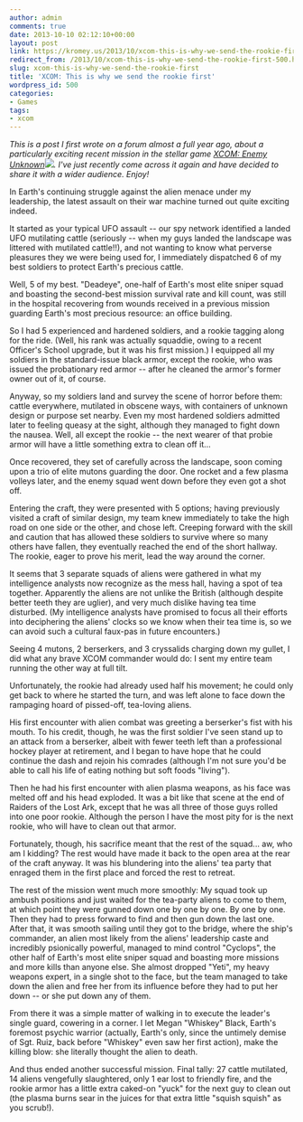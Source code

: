 ```yaml
---
author: admin
comments: true
date: 2013-10-10 02:12:10+00:00
layout: post
link: https://kromey.us/2013/10/xcom-this-is-why-we-send-the-rookie-first-500.html
redirect_from: /2013/10/xcom-this-is-why-we-send-the-rookie-first-500.html
slug: xcom-this-is-why-we-send-the-rookie-first
title: 'XCOM: This is why we send the rookie first'
wordpress_id: 500
categories:
- Games
tags:
- xcom
---
```


_This is a post I first wrote on a forum almost a full year ago, about a particularly exciting recent mission in the stellar game [XCOM: Enemy Unknown](http://www.amazon.com/gp/product/B008ALU5KG/ref=as_li_ss_tl?ie=UTF8&camp=1789&creative=390957&creativeASIN=B008ALU5KG&linkCode=as2&tag=sd41net-20)![](http://ir-na.amazon-adsystem.com/e/ir?t=sd41net-20&l=as2&o=1&a=B008ALU5KG). I've just recently come across it again and have decided to share it with a wider audience. Enjoy!_

In Earth's continuing struggle against the alien menace under my leadership, the latest assault on their war machine turned out quite exciting indeed.

It started as your typical UFO assault -- our spy network identified a landed UFO mutilating cattle (seriously -- when my guys landed the landscape was littered with mutilated cattle!!), and not wanting to know what perverse pleasures they we were being used for, I immediately dispatched 6 of my best soldiers to protect Earth's precious cattle.

Well, 5 of my best. "Deadeye", one-half of Earth's most elite sniper squad and boasting the second-best mission survival rate and kill count, was still in the hospital recovering from wounds received in a previous mission guarding Earth's most precious resource: an office building.

So I had 5 experienced and hardened soldiers, and a rookie tagging along for the ride. (Well, his rank was actually squaddie, owing to a recent Officer's School upgrade, but it was his first mission.) I equipped all my soldiers in the standard-issue black armor, except the rookie, who was issued the probationary red armor -- after he cleaned the armor's former owner out of it, of course.

Anyway, so my soldiers land and survey the scene of horror before them: cattle everywhere, mutilated in obscene ways, with containers of unknown design or purpose set nearby. Even my most hardened soldiers admitted later to feeling queasy at the sight, although they managed to fight down the nausea. Well, all except the rookie -- the next wearer of that probie armor will have a little something extra to clean off it...

Once recovered, they set of carefully across the landscape, soon coming upon a trio of elite mutons guarding the door. One rocket and a few plasma volleys later, and the enemy squad went down before they even got a shot off.

Entering the craft, they were presented with 5 options; having previously visited a craft of similar design, my team knew immediately to take the high road on one side or the other, and chose left. Creeping forward with the skill and caution that has allowed these soldiers to survive where so many others have fallen, they eventually reached the end of the short hallway. The rookie, eager to prove his merit, lead the way around the corner.

It seems that 3 separate squads of aliens were gathered in what my intelligence analysts now recognize as the mess hall, having a spot of tea together. Apparently the aliens are not unlike the British (although despite better teeth they are uglier), and very much dislike having tea time disturbed. (My intelligence analysts have promised to focus all their efforts into deciphering the aliens' clocks so we know when their tea time is, so we can avoid such a cultural faux-pas in future encounters.)

Seeing 4 mutons, 2 berserkers, and 3 cryssalids charging down my gullet, I did what any brave XCOM commander would do: I sent my entire team running the other way at full tilt.

Unfortunately, the rookie had already used half his movement; he could only get back to where he started the turn, and was left alone to face down the rampaging hoard of pissed-off, tea-loving aliens.

His first encounter with alien combat was greeting a berserker's fist with his mouth. To his credit, though, he was the first soldier I've seen stand up to an attack from a berserker, albeit with fewer teeth left than a professional hockey player at retirement, and I began to have hope that he could continue the dash and rejoin his comrades (although I'm not sure you'd be able to call his life of eating nothing but soft foods "living").

Then he had his first encounter with alien plasma weapons, as his face was melted off and his head exploded. It was a bit like that scene at the end of Raiders of the Lost Ark, except that he was all three of those guys rolled into one poor rookie. Although the person I have the most pity for is the next rookie, who will have to clean out that armor.

Fortunately, though, his sacrifice meant that the rest of the squad... aw, who am I kidding? The rest would have made it back to the open area at the rear of the craft anyway. It was his blundering into the aliens' tea party that enraged them in the first place and forced the rest to retreat.

The rest of the mission went much more smoothly: My squad took up ambush positions and just waited for the tea-party aliens to come to them, at which point they were gunned down one by one by one. By one by one. Then they had to press forward to find and then gun down the last one. After that, it was smooth sailing until they got to the bridge, where the ship's commander, an alien most likely from the aliens' leadership caste and incredibly psionically powerful, managed to mind control "Cyclops", the other half of Earth's most elite sniper squad and boasting more missions and more kills than anyone else. She almost dropped "Yeti", my heavy weapons expert, in a single shot to the face, but the team managed to take down the alien and free her from its influence before they had to put her down -- or she put down any of them.

From there it was a simple matter of walking in to execute the leader's single guard, cowering in a corner. I let Megan "Whiskey" Black, Earth's foremost psychic warrior (actually, Earth's only, since the untimely demise of Sgt. Ruiz, back before "Whiskey" even saw her first action), make the killing blow: she literally thought the alien to death.

And thus ended another successful mission. Final tally: 27 cattle mutilated, 14 aliens vengefully slaughtered, only 1 ear lost to friendly fire, and the rookie armor has a little extra caked-on "yuck" for the next guy to clean out (the plasma burns sear in the juices for that extra little "squish squish" as you scrub!).
